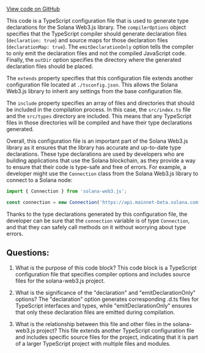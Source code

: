[View code on GitHub](https://github.com/solana-labs/solana-web3.js/blob/master/packages/keys/tsconfig.declarations.json)

This code is a TypeScript configuration file that is used to generate type declarations for the Solana Web3.js library. The `compilerOptions` object specifies that the TypeScript compiler should generate declaration files (`declaration: true`) and source maps for those declaration files (`declarationMap: true`). The `emitDeclarationOnly` option tells the compiler to only emit the declaration files and not the compiled JavaScript code. Finally, the `outDir` option specifies the directory where the generated declaration files should be placed.

The `extends` property specifies that this configuration file extends another configuration file located at `./tsconfig.json`. This allows the Solana Web3.js library to inherit any settings from the base configuration file.

The `include` property specifies an array of files and directories that should be included in the compilation process. In this case, the `src/index.ts` file and the `src/types` directory are included. This means that any TypeScript files in those directories will be compiled and have their type declarations generated.

Overall, this configuration file is an important part of the Solana Web3.js library as it ensures that the library has accurate and up-to-date type declarations. These type declarations are used by developers who are building applications that use the Solana blockchain, as they provide a way to ensure that their code is type-safe and free of errors. For example, a developer might use the `Connection` class from the Solana Web3.js library to connect to a Solana node:

```typescript
import { Connection } from 'solana-web3.js';

const connection = new Connection('https://api.mainnet-beta.solana.com');
```

Thanks to the type declarations generated by this configuration file, the developer can be sure that the `connection` variable is of type `Connection`, and that they can safely call methods on it without worrying about type errors.
## Questions: 
 1. What is the purpose of this code block?
   This code block is a TypeScript configuration file that specifies compiler options and includes source files for the solana-web3.js project.

2. What is the significance of the "declaration" and "emitDeclarationOnly" options?
   The "declaration" option generates corresponding .d.ts files for TypeScript interfaces and types, while "emitDeclarationOnly" ensures that only these declaration files are emitted during compilation.

3. What is the relationship between this file and other files in the solana-web3.js project?
   This file extends another TypeScript configuration file and includes specific source files for the project, indicating that it is part of a larger TypeScript project with multiple files and modules.